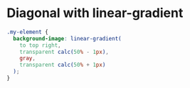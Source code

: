 # Diagonal with linear-gradient

```css
.my-element {
  background-image: linear-gradient(
    to top right,
    transparent calc(50% - 1px),
    gray,
    transparent calc(50% + 1px)
  );
}
```
